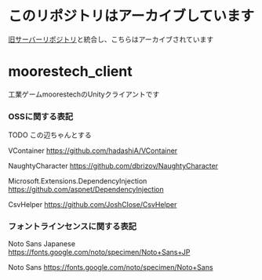# このリポジトリはアーカイブしています

[旧サーバーリポジトリ](https://github.com/moorestech/moorestech)と統合し、こちらはアーカイブされています


# moorestech_client

工業ゲームmoorestechのUnityクライアントです

### OSSに関する表記

TODO この辺ちゃんとする

VContainer
https://github.com/hadashiA/VContainer

NaughtyCharacter
https://github.com/dbrizov/NaughtyCharacter

Microsoft.Extensions.DependencyInjection  
https://github.com/aspnet/DependencyInjection

CsvHelper
https://github.com/JoshClose/CsvHelper


### フォントラインセンスに関する表記

Noto Sans Japanese
https://fonts.google.com/noto/specimen/Noto+Sans+JP

Noto Sans
https://fonts.google.com/noto/specimen/Noto+Sans
